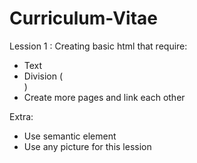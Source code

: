 # Curriculum-Vitae

Lession 1 : Creating basic html that require:

- Text
- Division (<div>)
- Create more pages and link each other

Extra:

- Use semantic element
- Use any picture for this lession
